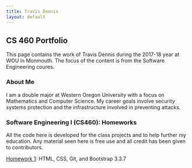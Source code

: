 ```yaml
---
title: Travis Dennis
layout: default
---
```

## CS 460 Portfolio

This page contains the work of Travis Dennis during the 2017-18 year at WOU in Monmouth. The focus of the content is from the Software Engineering coures.

### About Me

I am a double major at Western Oregon University with a focus on Mathematics and Computer Science. My career goals involve security systems protection and the infrastructure involved in preventing attacks. 

### Software Engineering I (CS460): Homeworks

All the code here is developed for the class projects and to help further my education. Any material seen here is free use and all credit has been given to contributors.

[Homework 1](/webpage): HTML, CSS, Git, and Bootstrap 3.3.7
